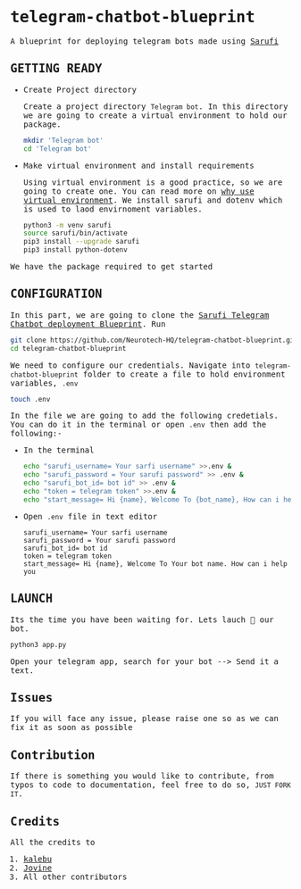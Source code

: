 <samp>

# telegram-chatbot-blueprint

A blueprint for deploying telegram bots made using [Sarufi](https://docs.sarufi.io/)

## GETTING READY

- Create Project directory

  Create a project directory `Telegram bot`. In this directory we are going to create a virtual environment to hold our package.

  ```bash
  mkdir 'Telegram bot'
  cd 'Telegram bot'

  ```

- Make virtual environment and install requirements

  Using virtual environment is a good practice, so we are going to create one. You can read more on [why use virtual environment](https://www.freecodecamp.org/news/how-to-setup-virtual-environments-in-python/). We install sarufi and dotenv which is used to laod envirnoment variables.

  ```bash
  python3 -m venv sarufi
  source sarufi/bin/activate
  pip3 install --upgrade sarufi
  pip3 install python-dotenv
  ```

We have the package required to get started

## CONFIGURATION

In this part, we are going to clone the [Sarufi Telegram Chatbot deployment Blueprint](https://github.com/Neurotech-HQ/telegram-chatbot-blueprint.git). Run

```bash
git clone https://github.com/Neurotech-HQ/telegram-chatbot-blueprint.git
cd telegram-chatbot-blueprint
```

We need to configure our credentials. Navigate into `telegram-chatbot-blueprint` folder to create a file to hold environment variables, `.env`

```bash
touch .env
```

In the file we are going to add the following credetials. You can do it in the terminal or open `.env` then add the following:-

- In the terminal

  ```bash
  echo "sarufi_username= Your sarfi username" >>.env &
  echo "sarufi_password = Your sarufi password" >> .env &
  echo "sarufi_bot_id= bot id" >> .env & 
  echo "token = telegram token" >>.env &
  echo "start_message= Hi {name}, Welcome To {bot_name}, How can i help you" >> .env
  ```
    
- Open `.env` file in text editor

  ```text
  sarufi_username= Your sarfi username
  sarufi_password = Your sarufi password
  sarufi_bot_id= bot id
  token = telegram token
  start_message= Hi {name}, Welcome To Your bot name. How can i help you
  ```

## LAUNCH

Its the time you have been waiting for. Lets lauch 🚀 our bot.

```python
python3 app.py
```

Open your telegram app, search for your bot --> Send it a text.

## Issues

If you will face any issue, please raise one so as we can fix it as soon as possible

## Contribution

If there is something you would like to contribute, from typos to code to documentation, feel free to do so, `JUST FORK IT`.

## Credits

All the credits to

1. [kalebu](https://github.com/Kalebu/)
2. [Jovine](https://github.com/jovyinny)
3. All other contributors

</samp>
